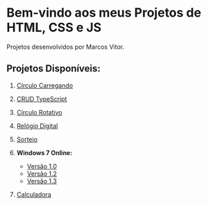# Bem-vindo aos meus Projetos de HTML, CSS e JS

Projetos desenvolvidos por Marcos Vitor.

## Projetos Disponíveis:

1. [Círculo Carregando](https://marcosvitordev.github.io/HTML-CSS-JS-Projects/CIRCULO%20CARREGADO/index.html)
   
2. [CRUD TypeScript](https://marcosvitordev.github.io/HTML-CSS-JS-Projects/CRUD%20TYPESCRIPT/index.html)
   
3. [Círculo Rotativo](https://marcosvitordev.github.io/HTML-CSS-JS-Projects/Circulo%20rotativo/index.html)
   
4. [Relógio Digital](https://marcosvitordev.github.io/HTML-CSS-JS-Projects/RELOGIO%20DIGITAL/index.html)
   
5. [Sorteio](https://marcosvitordev.github.io/HTML-CSS-JS-Projects/SORTEIO/index.html)
   
6. **Windows 7 Online:**
   - [Versão 1.0](https://marcosvitordev.github.io/HTML-CSS-JS-Projects/WINDOWS%207%20ONLINE/Windows%207%20(1.0)/index.html)
   - [Versão 1.2](https://marcosvitordev.github.io/HTML-CSS-JS-Projects/WINDOWS%207%20ONLINE/Windows%207%20(1.2)/index.html)
   - [Versão 1.3](https://marcosvitordev.github.io/HTML-CSS-JS-Projects/WINDOWS%207%20ONLINE/Windows%207%20(1.3)/index.html)
     
7. [Calculadora](https://marcosvitordev.github.io/HTML-CSS-JS-Projects/calculadora/index.html)
